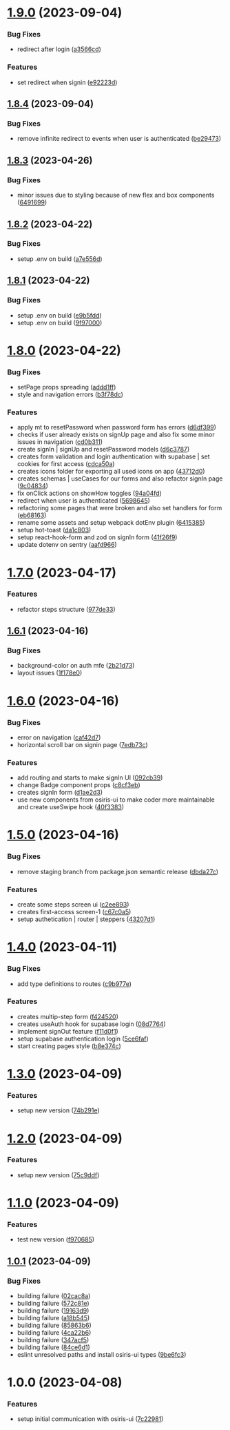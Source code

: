 # [1.9.0](https://github.com/stagePass/auth/compare/v1.8.4...v1.9.0) (2023-09-04)


### Bug Fixes

* redirect after login ([a3566cd](https://github.com/stagePass/auth/commit/a3566cdf4b958122d3537c4b0687a3177aa0c4c3))


### Features

* set redirect when signin ([e92223d](https://github.com/stagePass/auth/commit/e92223dc781dfba86ea4a3e06345cc19436ae7e3))

## [1.8.4](https://github.com/stagePass/auth/compare/v1.8.3...v1.8.4) (2023-09-04)


### Bug Fixes

* remove infinite redirect to events when user is authenticated ([be29473](https://github.com/stagePass/auth/commit/be29473172c6469de7fb0574019c745e38aacd04))

## [1.8.3](https://github.com/stagePass/auth/compare/v1.8.2...v1.8.3) (2023-04-26)


### Bug Fixes

* minor issues due to styling because of new flex and box components ([6491699](https://github.com/stagePass/auth/commit/6491699c41804fee3bd6d261be78b4028fe3d1c1))

## [1.8.2](https://github.com/stagePass/auth/compare/v1.8.1...v1.8.2) (2023-04-22)


### Bug Fixes

* setup .env on build ([a7e556d](https://github.com/stagePass/auth/commit/a7e556d55a3d918167bc7b3f6771a89f85f15355))

## [1.8.1](https://github.com/stagePass/auth/compare/v1.8.0...v1.8.1) (2023-04-22)


### Bug Fixes

* setup .env on build ([e9b5fdd](https://github.com/stagePass/auth/commit/e9b5fddc7178482294f56cfde756c87f648ed48e))
* setup .env on build ([9f97000](https://github.com/stagePass/auth/commit/9f970002e18e2476475c5bbc3843ac7a4a33e35c))

# [1.8.0](https://github.com/stagePass/auth/compare/v1.7.0...v1.8.0) (2023-04-22)


### Bug Fixes

* setPage props spreading ([addd1ff](https://github.com/stagePass/auth/commit/addd1ffe9cfbd93363e3e3aae418ed57fbc09b96))
* style and navigation errors ([b3f78dc](https://github.com/stagePass/auth/commit/b3f78dc1a1f3c9f980b51db1d335b2789cb4d8c7))


### Features

* apply mt to resetPassword when password form has errors ([d6df399](https://github.com/stagePass/auth/commit/d6df3997ade0558f8be08dfb00009c24ad947c9e))
* checks if user already exists on signUp page and also fix some minor issues in navigation ([cd0b311](https://github.com/stagePass/auth/commit/cd0b3110d7a20c9c0bbbab91e7ce16d44807c878))
* create signIn | signUp and resetPassword models ([d6c3787](https://github.com/stagePass/auth/commit/d6c3787006e57d0dd33ae58553efc8238a5c9058))
* creates form validation and login authentication with supabase | set cookies for first access ([cdca50a](https://github.com/stagePass/auth/commit/cdca50ab8763878b8d058c6d7f384806c667e101))
* creates icons folder for exporting all used icons on app ([43712d0](https://github.com/stagePass/auth/commit/43712d0819a1e2f15777535ad49a0d74b479b2ec))
* creates schemas | useCases for our forms and also refactor signIn page ([9c04834](https://github.com/stagePass/auth/commit/9c04834f5955382eab02c7103892e41e388c211f))
* fix onClick actions on showHow toggles ([94a04fd](https://github.com/stagePass/auth/commit/94a04fd6ccdc4d63d50b9b0134598b40bb2f879e))
* redirect when user is authenticated ([5698645](https://github.com/stagePass/auth/commit/56986459ebb19b17bf0789aeeef71ba2547da27f))
* refactoring some pages that were broken and also set handlers for form ([eb68163](https://github.com/stagePass/auth/commit/eb6816394d96f39729851e81a938bd7e5fc23dea))
* rename some assets and setup webpack dotEnv plugin ([6415385](https://github.com/stagePass/auth/commit/6415385af8a0592dc914c4be4cdff27be7a00130))
* setup hot-toast ([da1c803](https://github.com/stagePass/auth/commit/da1c803ecebc6def6f9f77f57c34a0e2f9ed89b3))
* setup react-hook-form and zod on signIn form ([41f26f9](https://github.com/stagePass/auth/commit/41f26f940d35b62b6cdb3a5d4a9ce30dee180859))
* update dotenv on sentry ([aafd966](https://github.com/stagePass/auth/commit/aafd9661e78c123619b3b5da053eccb7559c15a3))

# [1.7.0](https://github.com/stagePass/auth/compare/v1.6.1...v1.7.0) (2023-04-17)


### Features

* refactor steps structure ([977de33](https://github.com/stagePass/auth/commit/977de33d48381058033821e2b6a4e720140cabe2))

## [1.6.1](https://github.com/stagePass/auth/compare/v1.6.0...v1.6.1) (2023-04-16)


### Bug Fixes

* background-color on auth mfe ([2b21d73](https://github.com/stagePass/auth/commit/2b21d73565fa2934cb7a9e9537dd48a4aa0ce4fe))
* layout issues ([1f178e0](https://github.com/stagePass/auth/commit/1f178e0385022ca338262c3c09d1c0b3cfd5f64e))

# [1.6.0](https://github.com/stagePass/auth/compare/v1.5.0...v1.6.0) (2023-04-16)


### Bug Fixes

* error on navigation ([caf42d7](https://github.com/stagePass/auth/commit/caf42d7e2f7d20695bf65c3d4f4acb25c641e496))
* horizontal scroll bar on signin page ([7edb73c](https://github.com/stagePass/auth/commit/7edb73c0d227d27057630d4e7b3890cefc8fcfc3))


### Features

* add routing and starts to make signIn UI ([092cb39](https://github.com/stagePass/auth/commit/092cb3916e7a3cfb2519f3e5fe6c770b26a01344))
* change Badge component props ([c8cf3eb](https://github.com/stagePass/auth/commit/c8cf3ebd09e5282a16609a215ab92e22bc946745))
* creates signIn form ([d1ae2d3](https://github.com/stagePass/auth/commit/d1ae2d32a22e8ea6841b04ae380bc87db0c7437d))
* use new components from osiris-ui to make coder more maintainable and create useSwipe hook ([40f3383](https://github.com/stagePass/auth/commit/40f33835a0e413c0a174d6a20d75010e5096f309))

# [1.5.0](https://github.com/stagePass/auth/compare/v1.4.0...v1.5.0) (2023-04-16)


### Bug Fixes

* remove staging branch from package.json semantic release ([dbda27c](https://github.com/stagePass/auth/commit/dbda27c78fb09d3da77069fc523d480017ad19ad))


### Features

* create some steps screen ui ([c2ee893](https://github.com/stagePass/auth/commit/c2ee893bfb5e4f6d608796f8659e607bba3186b0))
* creates first-access screen-1 ([c67c0a5](https://github.com/stagePass/auth/commit/c67c0a5395c874e942b173d7962aad097d5faa59))
* setup authetication | router | steppers ([43207d1](https://github.com/stagePass/auth/commit/43207d184b5b608bcd08b7cb04700147bae39b84))

# [1.4.0](https://github.com/stagePass/auth/compare/v1.3.0...v1.4.0) (2023-04-11)


### Bug Fixes

* add type definitions to routes ([c9b977e](https://github.com/stagePass/auth/commit/c9b977e4c3bc7f9fef944dfd367b2e5e8d61dab5))


### Features

* creates multip-step form ([f424520](https://github.com/stagePass/auth/commit/f424520c424a4e8ef3ef0bd738cc9519f5164779))
* creates useAuth hook for supabase login ([08d7764](https://github.com/stagePass/auth/commit/08d7764902daf530f3eba3081b9de896c4e3aae3))
* implement signOut feature ([f11d0f1](https://github.com/stagePass/auth/commit/f11d0f119958a82bbd4e1ea59181b8a051c553c1))
* setup supabase authentication login ([5ce6faf](https://github.com/stagePass/auth/commit/5ce6faf8a19250707e78c9347f2067a318bcbd7c))
* start creating pages style ([b8e374c](https://github.com/stagePass/auth/commit/b8e374c0c8326ccde4e10ea4d7af05d94a35451b))

# [1.3.0](https://github.com/stagePass/auth/compare/v1.2.0...v1.3.0) (2023-04-09)


### Features

* setup new version ([74b291e](https://github.com/stagePass/auth/commit/74b291e17fad37b726f9ee7904e54df5f87080ab))

# [1.2.0](https://github.com/stagePass/auth/compare/v1.1.0...v1.2.0) (2023-04-09)


### Features

* setup new version ([75c9ddf](https://github.com/stagePass/auth/commit/75c9ddf755212e346b0a4ebcfd4acdf6d775566e))

# [1.1.0](https://github.com/stagePass/auth/compare/v1.0.1...v1.1.0) (2023-04-09)


### Features

* test new version ([f970685](https://github.com/stagePass/auth/commit/f9706852c541d2d5181dc0cefefa38bc85e2c3d5))

## [1.0.1](https://github.com/stagePass/auth/compare/v1.0.0...v1.0.1) (2023-04-09)


### Bug Fixes

* building failure ([02cac8a](https://github.com/stagePass/auth/commit/02cac8a6bbea8ac7d7d90478bd4777f039f8907c))
* building failure ([572c81e](https://github.com/stagePass/auth/commit/572c81e5580ee86b893abe7fe2c68d9fe68423d2))
* building failure ([19163d9](https://github.com/stagePass/auth/commit/19163d9329f07c8f7a203b83785d679ffd90eac4))
* building failure ([a18b545](https://github.com/stagePass/auth/commit/a18b5457c36a685181eb76035c6a900aba1266f5))
* building failure ([85863b6](https://github.com/stagePass/auth/commit/85863b6e1fee8fc630a34850435533449c074e20))
* building failure ([4ca22b6](https://github.com/stagePass/auth/commit/4ca22b621f7b8a10adf928f3fa5b7cb5cd99ef9b))
* building failure ([347acf5](https://github.com/stagePass/auth/commit/347acf5e1a8f975bc9da39876b2e84f0d6e6f88f))
* building failure ([84ce6d1](https://github.com/stagePass/auth/commit/84ce6d18a517a0674938c39e38a20259bccc38ba))
* eslint unresolved paths and install osiris-ui types ([9be6fc3](https://github.com/stagePass/auth/commit/9be6fc3733b4f073393f69aa6dbd7b407df7aca7))

# 1.0.0 (2023-04-08)


### Features

* setup initial communication with osiris-ui ([7c22981](https://github.com/stagePass/auth/commit/7c229815a8883b8dcf7b9c4392b141baa0967334))
